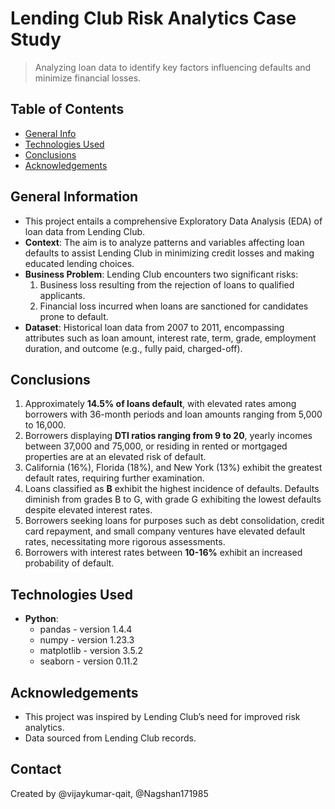 # Lending Club Risk Analytics Case Study
> Analyzing loan data to identify key factors influencing defaults and minimize financial losses.

## Table of Contents
* [General Info](#general-information)
* [Technologies Used](#technologies-used)
* [Conclusions](#conclusions)
* [Acknowledgements](#acknowledgements)

## General Information
- This project entails a comprehensive Exploratory Data Analysis (EDA) of loan data from Lending Club.
- **Context**: The aim is to analyze patterns and variables affecting loan defaults to assist Lending Club in minimizing credit losses and making educated lending choices.
- **Business Problem**: Lending Club encounters two significant risks:
  1. Business loss resulting from the rejection of loans to qualified applicants.
  2. Financial loss incurred when loans are sanctioned for candidates prone to default.
- **Dataset**: Historical loan data from 2007 to 2011, encompassing attributes such as loan amount, interest rate, term, grade, employment duration, and outcome (e.g., fully paid, charged-off).


## Conclusions
1. Approximately **14.5% of loans default**, with elevated rates among borrowers with 36-month periods and loan amounts ranging from 5,000 to 16,000.
2. Borrowers displaying **DTI ratios ranging from 9 to 20**, yearly incomes between 37,000 and 75,000, or residing in rented or mortgaged properties are at an elevated risk of default.
3. California (16%), Florida (18%), and New York (13%) exhibit the greatest default rates, requiring further examination.
4. Loans classified as **B** exhibit the highest incidence of defaults. Defaults diminish from grades B to G, with grade G exhibiting the lowest defaults despite elevated interest rates.
5. Borrowers seeking loans for purposes such as debt consolidation, credit card repayment, and small company ventures have elevated default rates, necessitating more rigorous assessments.
6. Borrowers with interest rates between **10-16%** exhibit an increased probability of default.


## Technologies Used
- **Python**:
  - pandas - version 1.4.4
  - numpy - version 1.23.3
  - matplotlib - version 3.5.2
  - seaborn - version 0.11.2

## Acknowledgements
- This project was inspired by Lending Club’s need for improved risk analytics.
- Data sourced from Lending Club records.

## Contact
Created by @vijaykumar-qait, @Nagshan171985

